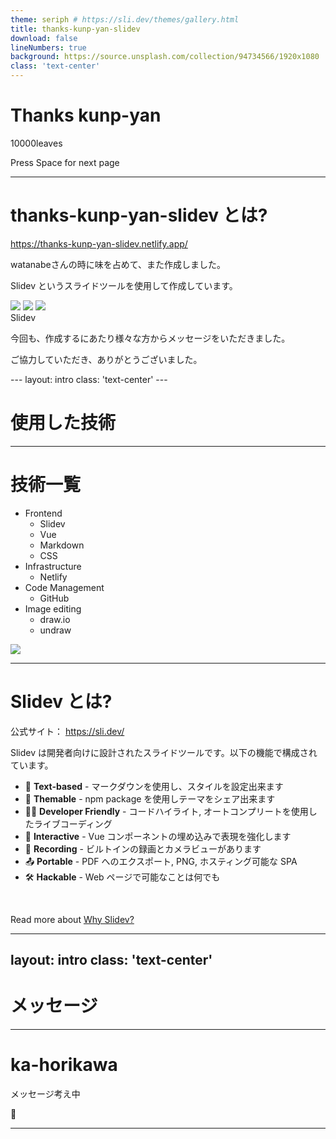 ```yaml
---
theme: seriph # https://sli.dev/themes/gallery.html
title: thanks-kunp-yan-slidev
download: false
lineNumbers: true
background: https://source.unsplash.com/collection/94734566/1920x1080
class: 'text-center'
---
```


# Thanks kunp-yan

10000leaves

<div class="pt-12">
  <span @click="$slidev.nav.next" class="px-2 py-1 rounded cursor-pointer" hover="bg-white bg-opacity-10">
    Press Space for next page <carbon:arrow-right class="inline"/>
  </span>
</div>

<div class="abs-br m-6 flex gap-2">
  <a href="https://github.com/10000leaves/thanks-kunp-yan-slidev" target="_blank" alt="GitHub"
    class="text-xl icon-btn opacity-50 !border-none !hover:text-white">
    <carbon-logo-github />
  </a>
</div>

---

# thanks-kunp-yan-slidev とは?
https://thanks-kunp-yan-slidev.netlify.app/  

watanabeさんの時に味を占めて、また作成しました。

Slidev というスライドツールを使用して作成しています。

<div class="w-60 relative mt-6">
  <div class="relative w-40 h-40">
    <img
      v-motion
      :initial="{ x: 800, y: -100, scale: 1.5, rotate: -50 }"
      :enter="final"
      class="absolute top-0 left-0 right-0 bottom-0"
      src="https://sli.dev/logo-square.png"
    />
    <img
      v-motion
      :initial="{ y: 500, x: -100, scale: 2 }"
      :enter="final"
      class="absolute top-0 left-0 right-0 bottom-0"
      src="https://sli.dev/logo-circle.png"
    />
    <img
      v-motion
      :initial="{ x: 600, y: 400, scale: 2, rotate: 100 }"
      :enter="final"
      class="absolute top-0 left-0 right-0 bottom-0"
      src="https://sli.dev/logo-triangle.png"
    />
  </div>
  <div
    class="text-5xl absolute top-14 left-40 text-[#2B90B6] -z-1"
    v-motion
    :initial="{ x: -80, opacity: 0}"
    :enter="{ x: 0, opacity: 1, transition: { delay: 2000, duration: 1000 } }">
    Slidev
  </div>
</div>

<script setup lang="ts">
const final = {
  x: 0,
  y: 0,
  rotate: 0,
  scale: 1,
  transition: {
    type: 'spring',
    damping: 10,
    stiffness: 20,
    mass: 2
  }
}
</script>

<div
  v-motion
  :initial="{ x:35, y: 40, opacity: 0}"
  :enter="{ y: 0, opacity: 1, transition: { delay: 3500 } }"
>
  <p>今回も、作成するにあたり様々な方からメッセージをいただきました。</p>
  <p>ご協力していただき、ありがとうございました。</p>
</div>
---
layout: intro
class: 'text-center'
---

# 使用した技術

<Decoration />

---

# 技術一覧

<div class="grid grid-cols-[30%,70%]"><div>

- Frontend
  - Slidev
  - Vue
  - Markdown
  - CSS
- Infrastructure
  - Netlify
- Code Management
  - GitHub
- Image editing
  - draw.io
  - undraw

</div><div>
  <img src="/drawio/systemConfiguration.drawio.png"/>
</div></div>

---

# Slidev とは?

公式サイト： https://sli.dev/

Slidev は開発者向けに設計されたスライドツールです。以下の機能で構成されています。

- 📝 **Text-based** - マークダウンを使用し、スタイルを設定出来ます
- 🎨 **Themable** - npm package を使用しテーマをシェア出来ます
- 🧑‍💻 **Developer Friendly** - コードハイライト, オートコンプリートを使用したライブコーディング
- 🤹 **Interactive** - Vue コンポーネントの埋め込みで表現を強化します
- 🎥 **Recording** - ビルトインの録画とカメラビューがあります
- 📤 **Portable** - PDF へのエクスポート, PNG, ホスティング可能な SPA
- 🛠 **Hackable** - Web ページで可能なことは何でも

<br>

Read more about [Why Slidev?](https://sli.dev/guide/why)

---
layout: intro
class: 'text-center'
---

# メッセージ

<Decoration />

---

# ka-horikawa  

<div class="grid grid-cols-[80%,20%]"><div>

メッセージ考え中

</div><div class="text-10xl m-0 animate-ping">
  🔄
</div></div>

---
